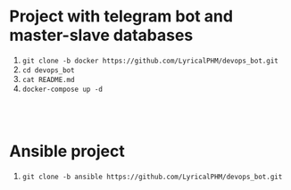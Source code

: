 # Project with telegram bot and master-slave databases

1. `git clone -b docker https://github.com/LyricalPHM/devops_bot.git`  
2. `cd devops_bot`  
3. `cat README.md`  
4. `docker-compose up -d`  

<br>
<br>

# Ansible project

1. `git clone -b ansible https://github.com/LyricalPHM/devops_bot.git`


